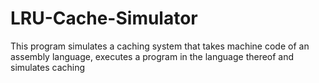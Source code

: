 # LRU-Cache-Simulator
This program simulates a caching system that takes machine code of an assembly language, executes a program in the language thereof and simulates caching
